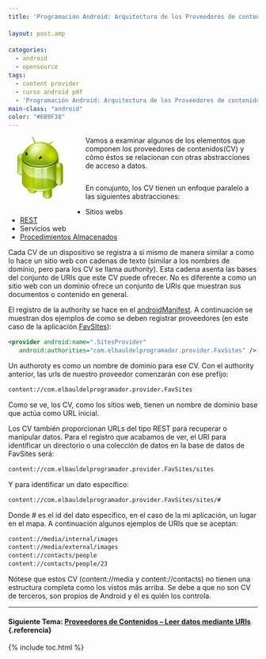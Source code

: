 ```yaml
---
title: 'Programación Android: Arquitectura de los Proveedores de contenidos'

layout: post.amp

categories:
  - android
  - opensource
tags:
  - content provider
  - curso android pdf
  - 'Programación Android: Arquitectura de los Proveedores de contenidos'
main-class: "android"
color: "#689F38"
---
```

<div class="separator" style="clear: both; text-align: center;">
  <a href="/assets/img/2013/07/iconoAndroid.png" imageanchor="1" style="clear:left; float:left;margin-right:1em; margin-bottom:1em"><img border="0" src="/assets/img/2013/07/iconoAndroid.png" style="clear:left; float:left;margin-right:1em; margin-bottom:1em" /></a>
</div>

Vamos a examinar algunos de los elementos que componen los proveedores de contenidos(CV) y cómo éstos se relacionan con otras abstracciones de acceso a datos.

```bash

```

En conujunto, los CV tienen un enfoque paralelo a las siguientes abstracciones:

  * Sitios webs
  * [REST][1]
  * Servicios web
  * [Procedimientos Almacenados][2]

Cada CV de un dispositivo se registra a sí mismo de manera similar a como lo hace un sitio web con cadenas de texto (similar a los nombres de domínio, pero para los CV se llama *authority*). Esta cadena asenta las bases del conjunto de URIs que este CV puede ofrecer. No es diferente a como un sitio web con un dominio ofrece un conjunto de URls que muestran sus documentos o contenido en general.


<!--ad-->

El registro de la authority se hace en el [androidManifest][3]. A continuación se muestran dos ejemplos de como se deben registrar proveedores (en este caso de la aplicación [FavSItes][4]):

```xml
<provider android:name=".SitesProvider"
   android:authorities="com.elbauldelprogramador.provider.FavSites" />

```

Un authoroty es como un nombre de dominio para ese CV. Con el authority anterior, las urls de nuestro proveedor comenzarán con ese prefijo:

```bash
content://com.elbauldelprogramador.provider.FavSites
```

Como se ve, los CV, como los sitios web, tienen un nombre de dominio base que actúa como URL inicial.

Los CV también proporcionan URLs del tipo REST para recuperar o manipular datos. Para el registro que acabamos de ver, el URI para identificar un directorio o una colección de datos en la base de datos de FavSites será:

```bash
content://com.elbauldelprogramador.provider.FavSites/sites
```

Y para identificar un dato específico:

```bash
content://com.elbauldelprogramador.provider.FavSites/sites/#
```

Donde # es el id del dato específico, en el caso de la mi aplicación, un lugar en el mapa. A continuación algunos ejemplos de URIs que se aceptan:

```bash
content://media/internal/images
content://media/external/images
content://contacts/people
content://contacts/people/23

```

<p class="alert">
  Nótese que estos CV (content://media y content://contacts) no tienen una estructura completa como los vistos más arriba. Se debe a que no son CV de terceros, son propios de Android y él es quién los controla.
</p>

* * *

#### Siguiente Tema: [Proveedores de Contenidos &#8211; Leer datos mediante URIs][5] {.referencia}





 [1]: /programacion-android-proveedores-de/
 [2]: /plsql-procedimientos-y-funciones/
 [3]: /fundamentos-programacion-android_16/
 [4]: /search/?q=favsites
 [5]: /programacion-android-proveedores-de_28/

{% include toc.html %}
